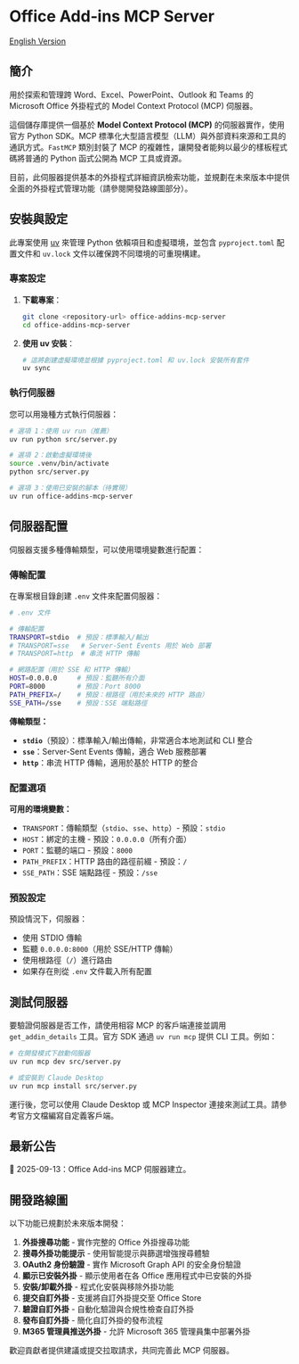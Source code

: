 # Office Add‑ins MCP Server
[English Version](./README.md)

## 簡介

用於探索和管理跨 Word、Excel、PowerPoint、Outlook 和 Teams 的 Microsoft Office 外掛程式的 Model Context Protocol (MCP) 伺服器。

這個儲存庫提供一個基於 **Model Context Protocol (MCP)** 的伺服器實作，使用官方 Python SDK。MCP 標準化大型語言模型（LLM）與外部資料來源和工具的通訊方式。`FastMCP` 類別封裝了 MCP 的複雜性，讓開發者能夠以最少的樣板程式碼將普通的 Python 函式公開為 MCP 工具或資源。

目前，此伺服器提供基本的外掛程式詳細資訊檢索功能，並規劃在未來版本中提供全面的外掛程式管理功能（請參閱開發路線圖部分）。

## 安裝與設定

此專案使用 [uv](https://docs.astral.sh/uv/) 來管理 Python 依賴項目和虛擬環境，並包含 `pyproject.toml` 配置文件和 `uv.lock` 文件以確保跨不同環境的可重現構建。

### 專案設定

1. **下載專案**：

   ```bash
   git clone <repository-url> office-addins-mcp-server
   cd office-addins-mcp-server
   ```

2. **使用 uv 安裝**：

   ```bash
   # 這將創建虛擬環境並根據 pyproject.toml 和 uv.lock 安裝所有套件
   uv sync
   ```

### 執行伺服器

您可以用幾種方式執行伺服器：

```bash
# 選項 1：使用 uv run（推薦）
uv run python src/server.py

# 選項 2：啟動虛擬環境後
source .venv/bin/activate
python src/server.py

# 選項 3：使用已安裝的腳本（待實現）
uv run office-addins-mcp-server
```

## 伺服器配置

伺服器支援多種傳輸類型，可以使用環境變數進行配置：

### 傳輸配置

在專案根目錄創建 `.env` 文件來配置伺服器：

```bash
# .env 文件

# 傳輸配置
TRANSPORT=stdio  # 預設：標準輸入/輸出
# TRANSPORT=sse   # Server-Sent Events 用於 Web 部署
# TRANSPORT=http  # 串流 HTTP 傳輸

# 網路配置（用於 SSE 和 HTTP 傳輸）
HOST=0.0.0.0     # 預設：監聽所有介面
PORT=8000        # 預設：Port 8000
PATH_PREFIX=/    # 預設：根路徑（用於未來的 HTTP 路由）
SSE_PATH=/sse    # 預設：SSE 端點路徑
```

**傳輸類型：**
- **`stdio`**（預設）：標準輸入/輸出傳輸，非常適合本地測試和 CLI 整合
- **`sse`**：Server-Sent Events 傳輸，適合 Web 服務部署
- **`http`**：串流 HTTP 傳輸，適用於基於 HTTP 的整合

### 配置選項

**可用的環境變數：**
- `TRANSPORT`：傳輸類型（`stdio`、`sse`、`http`）- 預設：`stdio`
- `HOST`：綁定的主機 - 預設：`0.0.0.0`（所有介面）
- `PORT`：監聽的端口 - 預設：`8000`
- `PATH_PREFIX`：HTTP 路由的路徑前綴 - 預設：`/`
- `SSE_PATH`：SSE 端點路徑 - 預設：`/sse`

### 預設設定

預設情況下，伺服器：
- 使用 STDIO 傳輸
- 監聽 `0.0.0.0:8000`（用於 SSE/HTTP 傳輸）
- 使用根路徑（`/`）進行路由
- 如果存在則從 `.env` 文件載入所有配置

## 測試伺服器

要驗證伺服器是否工作，請使用相容 MCP 的客戶端連接並調用 `get_addin_details` 工具。官方 SDK 通過 `uv run mcp` 提供 CLI 工具。例如：

```bash
# 在開發模式下啟動伺服器
uv run mcp dev src/server.py

# 或安裝到 Claude Desktop
uv run mcp install src/server.py
```

運行後，您可以使用 Claude Desktop 或 MCP Inspector 連接來測試工具。請參考官方文檔編寫自定義客戶端。

## 最新公告

🎉 2025-09-13：Office Add-ins MCP 伺服器建立。

## 開發路線圖

以下功能已規劃於未來版本開發：

1. **外掛搜尋功能** - 實作完整的 Office 外掛搜尋功能
2. **搜尋外掛功能提示** - 使用智能提示與篩選增強搜尋體驗
3. **OAuth2 身份驗證** - 實作 Microsoft Graph API 的安全身份驗證
4. **顯示已安裝外掛** - 顯示使用者在各 Office 應用程式中已安裝的外掛
5. **安裝/卸載外掛** - 程式化安裝與移除外掛功能
6. **提交自訂外掛** - 支援將自訂外掛提交至 Office Store
7. **驗證自訂外掛** - 自動化驗證與合規性檢查自訂外掛
8. **發布自訂外掛** - 簡化自訂外掛的發布流程
9. **M365 管理員推送外掛** - 允許 Microsoft 365 管理員集中部署外掛

歡迎貢獻者提供建議或提交拉取請求，共同完善此 MCP 伺服器。